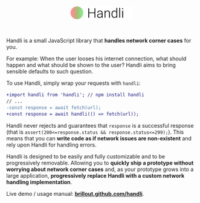 <br/>
<p align="center">
<a href="/../../#readme">
<img src="https://github.com/brillout/handli/raw/master/logo.svg?sanitize=true" height="34" alt="Handli"/>
</a>
</p>
<br/>

Handli is a small JavaScript library that **handles network corner cases** for you.

For example:
When the user looses his internet connection,
what should happen and what should be shown to the user?
Handli aims to bring sensible defaults to such question.

To use Handli, simply wrap your requests with `handli`:
~~~diff
+import handli from 'handli'; // npm install handli
// ...
-const response = await fetch(url);
+const response = await handli(() => fetch(url));
~~~

Handli never rejects and guarantees that `response` is a successful response
(that is `assert(200<=response.status && response.status<=299);`).
This means that you can **write code as if network issues are non-existent**
and rely upon Handli for handling errors.

Handli is designed to be easily and fully customizable
and to be progressively removable.
Allowing you to
**quickly ship a prototype without worrying about network corner cases**
and, as your prototype grows into a large application,
**progressively replace Handli with a custom network handling implementation**.

Live demo / usage manual:
[**brillout.github.com/handli**](https://brillout.github.com/handli).
